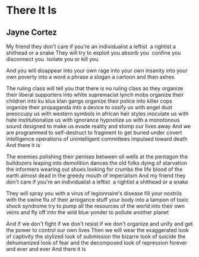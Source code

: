 # There It Is
## Jayne Cortez
My friend
they don't care
if you're an individualist
a leftist  a rightist
a shithead or a snake
They will try to exploit you
absorb you  confine you
disconnect you  isolate you
or kill you

And you will disappear into your own rage
into your own insanity
into your own poverty
into a word a phrase a slogan a cartoon
and then ashes

The ruling class will tell you that
there is no ruling class
as they organize their liberal supporters into
white supremacist lynch mobs
organize their children into
ku klux klan gangs
organize their police into
killer cops
organize their propaganda into
a device to ossify us with angel dust
preoccupy us with western symbols in
african hair styles
inoculate us with hate
institutionalize us with ignorance
hypnotize us with a monotonous sound designed
to make us evade reality and stomp our lives away
And we are programmed to self-destruct
to fragment
to get buried under covert intelligence operations of
unintelligent committees impulsed toward death
And there it is

The enemies polishing their penises between
oil wells at the pentagon
the bulldozers leaping into demolition dances
the old folks dying of starvation
the informers wearing out shoes looking for crumbs
the life blood of the earth almost dead in
the greedy mouth of imperialism
And my friend
they don't care
if you're an individualist
a leftist  a rightist
a shithead or a snake

They will spray you with
a virus of legionnaire's disease
fill your nostrils with
the swine flu of their arrogance
stuff your body into a tampon of
toxic shock syndrome
try to pump all the resources of the world
into their own veins
and fly off into the wild blue yonder to
pollute another planet

And if we don't fight
if we don't resist
if we don't organize and unify and
get the power to control our own lives
Then we will wear
the exaggerated look of captivity
the stylized look of submission
the bizarre look of suicide
the dehumanized look of fear
and the decomposed look of repression
forever and ever and ever
And there it is